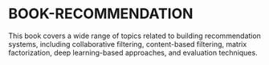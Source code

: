 # BOOK-RECOMMENDATION
 This book covers a wide range of topics related to building recommendation systems, including collaborative filtering, content-based filtering, matrix factorization, deep learning-based approaches, and evaluation techniques.

